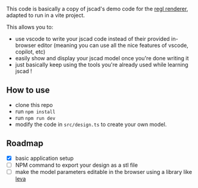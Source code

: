 
This code is basically a copy of jscad's demo code for the [regl renderer](https://github.com/jscad/OpenJSCAD.org/tree/master/packages/utils/regl-renderer), adapted to run in a vite project.

This allows you to:
- use vscode to write your jscad code instead of their provided in-browser editor (meaning you can use all the nice features of vscode, copilot, etc)
- easily show and display your jscad model once you're done writing it
- just basically keep using the tools you're already used while learning jscad !

## How to use

- clone this repo
- run `npm install`
- run `npm run dev`
- modify the code in `src/design.ts` to create your own model.

## Roadmap

- [x] basic application setup
- [ ] NPM command to export your design as a stl file
- [ ] make the model parameters editable in the browser using a library like [leva](https://github.com/pmndrs/leva)
